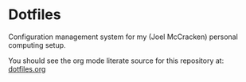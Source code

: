 
# Dotfiles

Configuration management system for my (Joel McCracken) personal
computing setup.


You should see the org mode literate source for this repository at: [dotfiles.org](./dotfiles.org)
